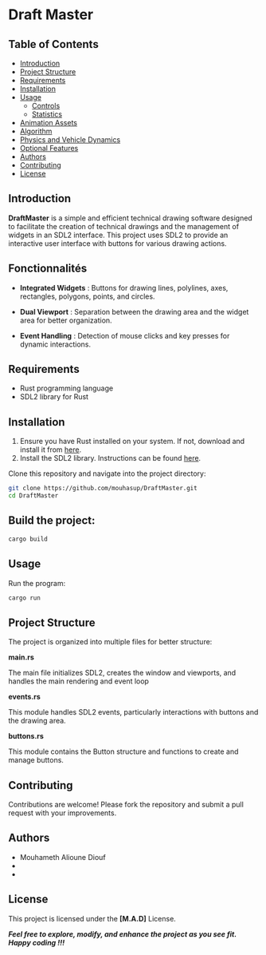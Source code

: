 # Draft Master

## Table of Contents

- [Introduction](#introduction)
- [Project Structure](#project-structure)
- [Requirements](#requirements)
- [Installation](#installation)
- [Usage](#usage)
  - [Controls](#controls)
  - [Statistics](#statistics)
- [Animation Assets](#animation-assets)
- [Algorithm](#algorithm)
- [Physics and Vehicle Dynamics](#physics-and-vehicle-dynamics)
- [Optional Features](#optional-features)
- [Authors](#authors)
- [Contributing](#contributing)
- [License](#license)

## Introduction
**DraftMaster** is a simple and efficient technical drawing software designed to facilitate the creation of technical drawings and the management of widgets in an SDL2 interface. This project uses SDL2 to provide an interactive user interface with buttons for various drawing actions.

## Fonctionnalités
* **Integrated Widgets** : Buttons for drawing lines, polylines, axes, rectangles, polygons, points, and circles.

* **Dual Viewport** : Separation between the drawing area and the widget area for better organization.

* **Event Handling** : Detection of mouse clicks and key presses for dynamic interactions.

## Requirements

- Rust programming language
- SDL2 library for Rust

## Installation

1. Ensure you have Rust installed on your system. If not, download and install it from [here](https://www.rust-lang.org/tools/install).
2. Install the SDL2 library. Instructions can be found [here](https://github.com/Rust-SDL2/rust-sdl2#user-content-requirements).

Clone this repository and navigate into the project directory:

```sh
git clone https://github.com/mouhasup/DraftMaster.git
cd DraftMaster
```

## Build the project:

```sh
cargo build
```

## Usage

Run the program:

```sh
cargo run
```

## Project Structure

The project is organized into multiple files for better structure:

**main.rs**

The main file initializes SDL2, creates the window and viewports, and handles the main rendering and event loop

**events.rs**

This module handles SDL2 events, particularly interactions with buttons and the drawing area.

**buttons.rs**

This module contains the Button structure and functions to create and manage buttons.


## Contributing

Contributions are welcome! Please fork the repository and submit a pull request with your improvements.

## Authors

- Mouhameth Alioune Diouf
-
-

## License

This project is licensed under the **[M.A.D]** License.

**_Feel free to explore, modify, and enhance the project as you see fit. Happy coding !!!_**
